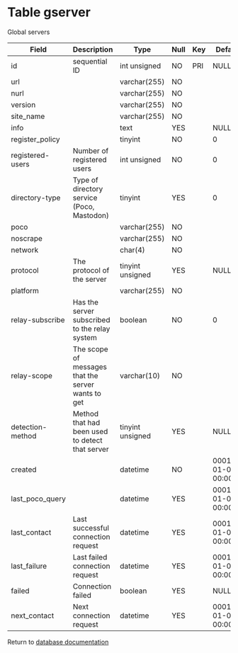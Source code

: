 Table gserver
===========
Global servers

| Field | Description | Type | Null | Key | Default | Extra |
| ----- | ----------- | ---- | ---- | --- | ------- | ----- |
| id | sequential ID | int unsigned | NO | PRI | NULL | auto_increment |    
| url |  | varchar(255) | NO |  |  |  |    
| nurl |  | varchar(255) | NO |  |  |  |    
| version |  | varchar(255) | NO |  |  |  |    
| site_name |  | varchar(255) | NO |  |  |  |    
| info |  | text | YES |  | NULL |  |    
| register_policy |  | tinyint | NO |  | 0 |  |    
| registered-users | Number of registered users | int unsigned | NO |  | 0 |  |    
| directory-type | Type of directory service (Poco, Mastodon) | tinyint | YES |  | 0 |  |    
| poco |  | varchar(255) | NO |  |  |  |    
| noscrape |  | varchar(255) | NO |  |  |  |    
| network |  | char(4) | NO |  |  |  |    
| protocol | The protocol of the server | tinyint unsigned | YES |  | NULL |  |    
| platform |  | varchar(255) | NO |  |  |  |    
| relay-subscribe | Has the server subscribed to the relay system | boolean | NO |  | 0 |  |    
| relay-scope | The scope of messages that the server wants to get | varchar(10) | NO |  |  |  |    
| detection-method | Method that had been used to detect that server | tinyint unsigned | YES |  | NULL |  |    
| created |  | datetime | NO |  | 0001-01-01 00:00:00 |  |    
| last_poco_query |  | datetime | YES |  | 0001-01-01 00:00:00 |  |    
| last_contact | Last successful connection request | datetime | YES |  | 0001-01-01 00:00:00 |  |    
| last_failure | Last failed connection request | datetime | YES |  | 0001-01-01 00:00:00 |  |    
| failed | Connection failed | boolean | YES |  | NULL |  |    
| next_contact | Next connection request | datetime | YES |  | 0001-01-01 00:00:00 |  |    

Return to [database documentation](help/database)
